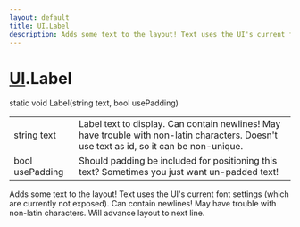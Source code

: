 ```yaml
---
layout: default
title: UI.Label
description: Adds some text to the layout! Text uses the UI's current font settings (which are currently not exposed). Can contain newlines! May have trouble with non-latin characters. Will advance layout to next line.
---
```

# [UI]({{site.url}}/Pages/Reference/UI.html).Label

<div class='signature' markdown='1'>
static void Label(string text, bool usePadding)
</div>

|  |  |
|--|--|
|string text|Label text to display. Can contain newlines! May have trouble with             non-latin characters. Doesn't use text as id, so it can be non-unique.|
|bool usePadding|Should padding be included for positioning this text?             Sometimes you just want un-padded text!|

Adds some text to the layout! Text uses the UI's current font settings
(which are currently not exposed). Can contain newlines! May have trouble with
non-latin characters. Will advance layout to next line.




